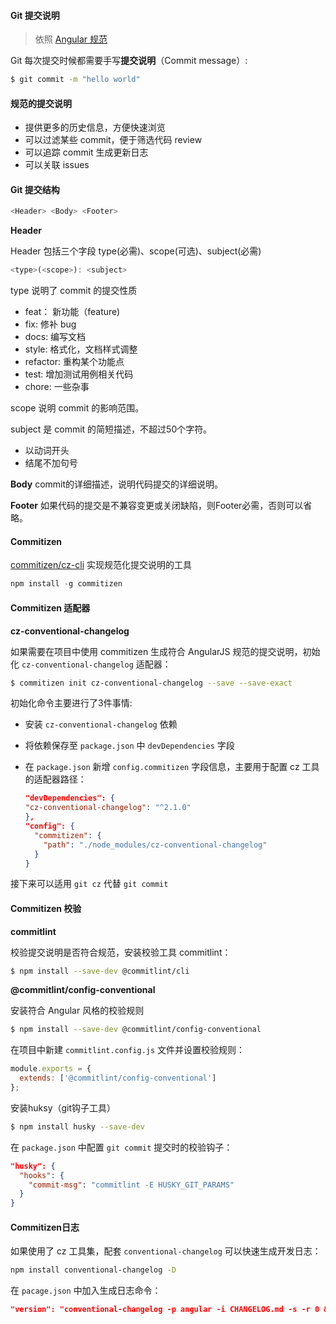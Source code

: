 #### Git 提交说明
> 依照 [Angular 规范](https://docs.google.com/document/d/1QrDFcIiPjSLDn3EL15IJygNPiHORgU1_OOAqWjiDU5Y/edit#heading=h.greljkmo14y0)

Git 每次提交时候都需要手写**提交说明**（Commit message）:
```bash
$ git commit -m "hello world"
```

#### 规范的提交说明
- 提供更多的历史信息，方便快速浏览
- 可以过滤某些 commit，便于筛选代码 review
- 可以追踪 commit 生成更新日志
- 可以关联 issues

#### Git 提交结构

```js
<Header> <Body> <Footer>
```

**Header**

Header 包括三个字段 type(必需)、scope(可选)、subject(必需)

```js
<type>(<scope>): <subject>
```

type 说明了 commit 的提交性质
- feat： 新功能（feature)
- fix: 修补 bug
- docs: 编写文档
- style: 格式化，文档样式调整
- refactor: 重构某个功能点
- test: 增加测试用例相关代码
- chore: 一些杂事

scope 说明 commit 的影响范围。

subject 是 commit 的简短描述，不超过50个字符。
- 以动词开头
- 结尾不加句号

**Body**
commit的详细描述，说明代码提交的详细说明。

**Footer**
如果代码的提交是不兼容变更或关闭缺陷，则Footer必需，否则可以省略。

#### Commitizen
[commitizen/cz-cli](https://github.com/commitizen/cz-cli) 实现规范化提交说明的工具

```js
npm install -g commitizen
```

#### Commitizen 适配器
**cz-conventional-changelog**

如果需要在项目中使用 commitizen 生成符合 AngularJS 规范的提交说明，初始化 `cz-conventional-changelog` 适配器：
```bash
$ commitizen init cz-conventional-changelog --save --save-exact
```

初始化命令主要进行了3件事情:
- 安装 `cz-conventional-changelog` 依赖
- 将依赖保存至 `package.json` 中 `devDependencies` 字段
- 在 `package.json` 新增 `config.commitizen` 字段信息，主要用于配置 cz 工具的适配器路径：

  ```json
  "devDependencies": {
  "cz-conventional-changelog": "^2.1.0"
  },
  "config": {
    "commitizen": {
      "path": "./node_modules/cz-conventional-changelog"
    }
  }
  ```

接下来可以适用 `git cz` 代替 `git commit`

#### Commitizen 校验

**commitlint**

校验提交说明是否符合规范，安装校验工具 commitlint：
```bash
$ npm install --save-dev @commitlint/cli
```

**@commitlint/config-conventional**

安装符合 Angular 风格的校验规则

```bash
$ npm install --save-dev @commitlint/config-conventional
```

在项目中新建 `commitlint.config.js` 文件并设置校验规则：

```js
module.exports = {
  extends: ['@commitlint/config-conventional']
};
```

安装huksy（git钩子工具）
```bash
$ npm install husky --save-dev
```

在 `package.json` 中配置 `git commit` 提交时的校验钩子：
```json
"husky": {
  "hooks": {
    "commit-msg": "commitlint -E HUSKY_GIT_PARAMS"
  }
}
```

#### Commitizen日志

如果使用了 cz 工具集，配套 `conventional-changelog` 可以快速生成开发日志：

```bash
npm install conventional-changelog -D
```

在 `pacage.json` 中加入生成日志命令：

```json
"version": "conventional-changelog -p angular -i CHANGELOG.md -s -r 0 && git add CHANGELOG.md"
```
